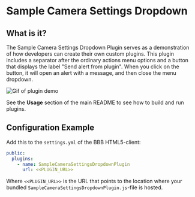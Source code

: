 # Sample Camera Settings Dropdown

## What is it?

The Sample Camera Settings Dropdown Plugin serves as a demonstration of how developers can create their own custom plugins. This plugin includes a separator after the ordinary actions menu options and a button that displays the label "Send alert from plugin". When you click on the button, it will open an alert with a message, and then close the menu dropdown.

![Gif of plugin demo](./public/assets/plugin.gif)

See the **Usage** section of the main README to see how to build and run plugins.

## Configuration Example

Add this to the `settings.yml` of the BBB HTML5-client:

```yaml
public:
  plugins:
    - name: SampleCameraSettingsDropdownPlugin
      url: <<PLUGIN_URL>>
```

Where `<<PLUGIN_URL>>` is the URL that points to the location where your bundled `SampleCameraSettingsDropdownPlugin.js`-file is hosted.
